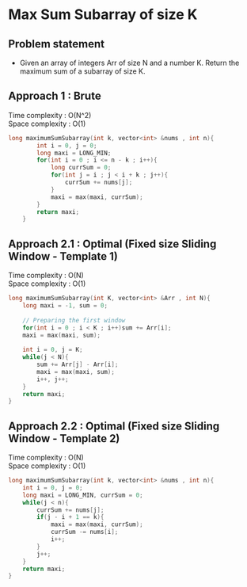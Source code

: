 # Max Sum Subarray of size K

## Problem statement

- Given an array of integers Arr of size N and a number K. Return the maximum sum of a subarray of size K.

## Approach 1 : Brute

Time complexity : O(N^2)  
Space complexity : O(1)


```cpp
long maximumSumSubarray(int k, vector<int> &nums , int n){
        int i = 0, j = 0;
        long maxi = LONG_MIN;
        for(int i = 0 ; i <= n - k ; i++){
            long currSum = 0;
            for(int j = i ; j < i + k ; j++){
                currSum += nums[j];
            }
            maxi = max(maxi, currSum);
        }
        return maxi;
    }
```

## Approach 2.1 : Optimal (Fixed size Sliding Window - Template 1)

Time complexity : O(N)  
Space complexity : O(1)

```cpp
long maximumSumSubarray(int K, vector<int> &Arr , int N){
    long maxi = -1, sum = 0;
    
    // Preparing the first window
    for(int i = 0 ; i < K ; i++)sum += Arr[i];
    maxi = max(maxi, sum);
    
    int i = 0, j = K;
    while(j < N){
        sum += Arr[j] - Arr[i];
        maxi = max(maxi, sum);
        i++, j++;
    }
    return maxi;
}
```

## Approach 2.2 : Optimal (Fixed size Sliding Window - Template 2)

Time complexity : O(N)  
Space complexity : O(1)

```cpp
long maximumSumSubarray(int k, vector<int> &nums , int n){
    int i = 0, j = 0;
    long maxi = LONG_MIN, currSum = 0;
    while(j < n){
        currSum += nums[j];
        if(j - i + 1 == k){
            maxi = max(maxi, currSum);
            currSum -= nums[i];
            i++;
        }
        j++;
    }
    return maxi;
}
```